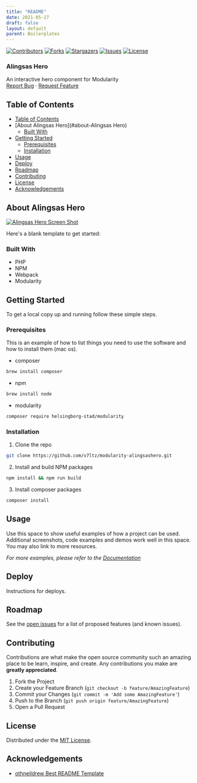 ```yaml
---
title: "README"
date: 2021-05-27
draft: false
layout: default
parent: Boilerplates
---
```


<!-- SHIELDS -->
[![Contributors][contributors-shield]][contributors-url]
[![Forks][forks-shield]][forks-url]
[![Stargazers][stars-shield]][stars-url]
[![Issues][issues-shield]][issues-url]
[![License][license-shield]][license-url]

<h3>Alingsas Hero</h3>
<p>
  An interactive hero component for Modularity
  <br />
  <a href="https://github.com/v7ltz/modularity-alingsashero/issues">Report Bug</a>
  ·
  <a href="https://github.com/v7ltz/modularity-alingsashero/issues">Request Feature</a>
</p>

## Table of Contents
- [Table of Contents](#table-of-contents)
- [About Alingsas Hero](#about-Alingsas Hero)
  - [Built With](#built-with)
- [Getting Started](#getting-started)
  - [Prerequisites](#prerequisites)
  - [Installation](#installation)
- [Usage](#usage)
- [Deploy](#deploy)
- [Roadmap](#roadmap)
- [Contributing](#contributing)
- [License](#license)
- [Acknowledgements](#acknowledgements)

## About Alingsas Hero

[![Alingsas Hero Screen Shot][product-screenshot]](https://example.com)

Here's a blank template to get started:

### Built With

* PHP
* NPM
* Webpack
* Modularity

## Getting Started

To get a local copy up and running follow these simple steps.

### Prerequisites

This is an example of how to list things you need to use the software and how to install them (mac os).
* composer
```sh
brew install composer
```
* npm
```sh
brew install node
```
* modularity
```sh
composer require helsingborg-stad/modularity
```
### Installation

1. Clone the repo
```sh
git clone https://github.com/v7ltz/modularity-alingsashero.git
```
2. Install and build NPM packages
```sh
npm install && npm run build
```
3. Install composer packages
```sh
composer install
```

## Usage

Use this space to show useful examples of how a project can be used. Additional screenshots, code examples and demos work well in this space. You may also link to more resources.

_For more examples, please refer to the [Documentation](https://example.com)_

## Deploy

Instructions for deploys.

## Roadmap

See the [open issues][issues-url] for a list of proposed features (and known issues).

## Contributing

Contributions are what make the open source community such an amazing place to be learn, inspire, and create. Any contributions you make are **greatly appreciated**.

1. Fork the Project
2. Create your Feature Branch (`git checkout -b feature/AmazingFeature`)
3. Commit your Changes (`git commit -m 'Add some AmazingFeature'`)
4. Push to the Branch (`git push origin feature/AmazingFeature`)
5. Open a Pull Request

## License

Distributed under the [MIT License][license-url].

## Acknowledgements

- [othneildrew Best README Template](https://github.com/othneildrew/Best-README-Template)


<!-- MARKDOWN LINKS & IMAGES -->
<!-- https://www.markdownguide.org/basic-syntax/#reference-style-links -->
[contributors-shield]: https://img.shields.io/github/contributors/v7ltz/modularity-alingsashero.svg?style=flat-square
[contributors-url]: https://github.com/v7ltz/modularity-alingsashero/graphs/contributors
[forks-shield]: https://img.shields.io/github/forks/v7ltz/modularity-alingsashero.svg?style=flat-square
[forks-url]: https://github.com/v7ltz/modularity-alingsashero/network/members
[stars-shield]: https://img.shields.io/github/stars/v7ltz/modularity-alingsashero.svg?style=flat-square
[stars-url]: https://github.com/v7ltz/modularity-alingsashero/stargazers
[issues-shield]: https://img.shields.io/github/issues/v7ltz/modularity-alingsashero.svg?style=flat-square
[issues-url]: https://github.com/v7ltz/modularity-alingsashero/issues
[license-shield]: https://img.shields.io/github/license/v7ltz/modularity-alingsashero.svg?style=flat-square
[license-url]: https://raw.githubusercontent.com/v7ltz/modularity-alingsashero/master/LICENSE
[product-screenshot]: images/screenshot.png